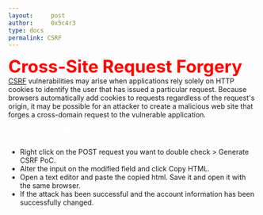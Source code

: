 ```yaml
---
layout:     post
author:     0x5c4r3
type: docs
permalink: CSRF
---
```


<span style="font-size: 35px; color:red"><b>Cross-Site Request Forgery</b></span>
[CSRF](https://portswigger.net/web-security/csrf) vulnerabilities may arise when applications rely solely on HTTP cookies to identify the user that has issued a particular request. Because browsers automatically add cookies to requests regardless of the request's origin, it may be possible for an attacker to create a malicious web site that forges a cross-domain request to the vulnerable application.

<span style="font-size: 25px; color:white"><b>Test CSRF with Burp</b></span>
- Right click on the POST request you want to double check > Generate CSRF PoC.
- Alter the input on the modified field and click Copy HTML.
- Open a text editor and paste the copied html. Save it and open it with the same browser.
- If the attack has been successful and the account information has been successfully changed.
